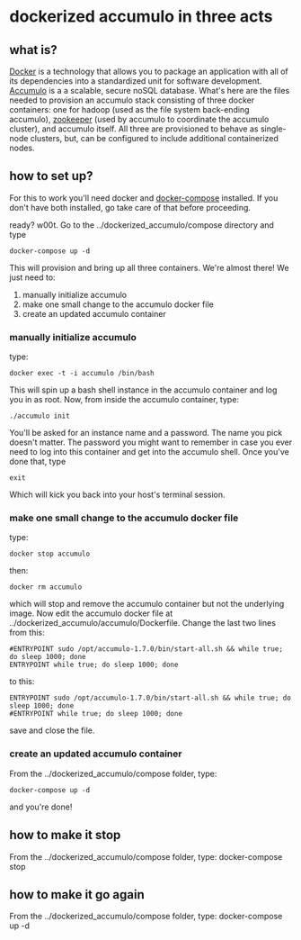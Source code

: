 # dockerized accumulo in three acts


## what is? 

[Docker](http://www.docker.com/) is a technology that allows you to package an application with all of its dependencies into a standardized unit for software development. [Accumulo](http://accumulo.apache.org/) is a a scalable, secure noSQL database. What's here are the files needed to provision an accumulo stack consisting of three docker containers: one for hadoop (used as the file system back-ending accumulo), [zookeeper](http://zookeeper.apache.org/) (used by accumulo to coordinate the accumulo cluster), and accumulo itself. All three are provisioned to behave as single-node clusters, but, can be configured to include additional containerized nodes.

## how to set up?

For this to work you'll need docker and [docker-compose](https://docs.docker.com/compose/install/) installed. If you don't have both installed, go take care of that before proceeding. 

ready? w00t. Go to the ../dockerized_accumulo/compose directory and type

    docker-compose up -d

This will provision and bring up all three containers. We're almost there! We just need to:

 1. manually initialize accumulo
 2. make one small change to the accumulo docker file
 3. create an updated accumulo container

### manually initialize accumulo

type:

    docker exec -t -i accumulo /bin/bash

This will spin up a bash shell instance in the accumulo container and log you in as root. Now, from inside the accumulo container, type:

    ./accumulo init

You'll be asked for an instance name and a password. The name you pick doesn't matter. The password you might want to remember in case you ever need to log into this container and get into the accumulo shell. Once you've done that, type 

    exit
   Which will kick you back into your host's terminal session.

### make one small change to the accumulo docker file 

type:

    docker stop accumulo

 then:
 

    docker rm accumulo
    
which will stop and remove the accumulo container but not the underlying image. Now edit the accumulo docker file at ../dockerized_accumulo/accumulo/Dockerfile. Change the last two lines from this:

    #ENTRYPOINT sudo /opt/accumulo-1.7.0/bin/start-all.sh && while true; do sleep 1000; done
    ENTRYPOINT while true; do sleep 1000; done


to this:


    ENTRYPOINT sudo /opt/accumulo-1.7.0/bin/start-all.sh && while true; do sleep 1000; done
    #ENTRYPOINT while true; do sleep 1000; done

save and close the file. 




### create an updated accumulo container

From the ../dockerized_accumulo/compose folder, type:

    docker-compose up -d

and you're done! 


## how to make it stop
From the ../dockerized_accumulo/compose folder, type: 
    docker-compose stop

## how to make it go again
From the ../dockerized_accumulo/compose folder, type:
    docker-compose up -d

